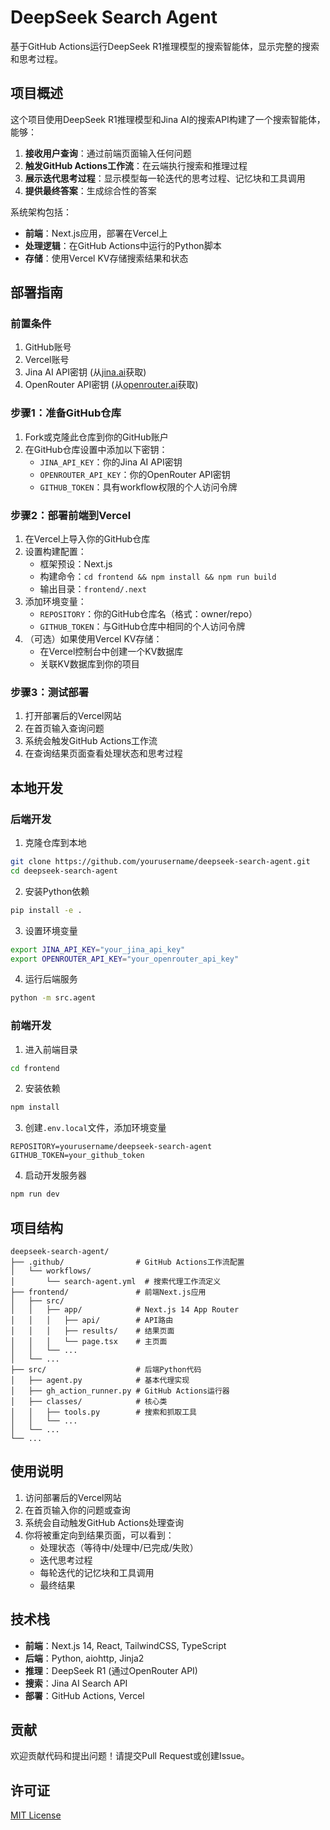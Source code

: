 # DeepSeek Search Agent

基于GitHub Actions运行DeepSeek R1推理模型的搜索智能体，显示完整的搜索和思考过程。

## 项目概述

这个项目使用DeepSeek R1推理模型和Jina AI的搜索API构建了一个搜索智能体，能够：

1. **接收用户查询**：通过前端页面输入任何问题
2. **触发GitHub Actions工作流**：在云端执行搜索和推理过程
3. **展示迭代思考过程**：显示模型每一轮迭代的思考过程、记忆块和工具调用
4. **提供最终答案**：生成综合性的答案

系统架构包括：
- **前端**：Next.js应用，部署在Vercel上
- **处理逻辑**：在GitHub Actions中运行的Python脚本
- **存储**：使用Vercel KV存储搜索结果和状态

## 部署指南

### 前置条件

1. GitHub账号
2. Vercel账号
3. Jina AI API密钥 (从[jina.ai](https://jina.ai)获取)
4. OpenRouter API密钥 (从[openrouter.ai](https://openrouter.ai)获取)

### 步骤1：准备GitHub仓库

1. Fork或克隆此仓库到你的GitHub账户
2. 在GitHub仓库设置中添加以下密钥：
   - `JINA_API_KEY`：你的Jina AI API密钥
   - `OPENROUTER_API_KEY`：你的OpenRouter API密钥
   - `GITHUB_TOKEN`：具有workflow权限的个人访问令牌

### 步骤2：部署前端到Vercel

1. 在Vercel上导入你的GitHub仓库
2. 设置构建配置：
   - 框架预设：Next.js
   - 构建命令：`cd frontend && npm install && npm run build`
   - 输出目录：`frontend/.next`
3. 添加环境变量：
   - `REPOSITORY`：你的GitHub仓库名（格式：owner/repo）
   - `GITHUB_TOKEN`：与GitHub仓库中相同的个人访问令牌
4. （可选）如果使用Vercel KV存储：
   - 在Vercel控制台中创建一个KV数据库
   - 关联KV数据库到你的项目

### 步骤3：测试部署

1. 打开部署后的Vercel网站
2. 在首页输入查询问题
3. 系统会触发GitHub Actions工作流
4. 在查询结果页面查看处理状态和思考过程

## 本地开发

### 后端开发

1. 克隆仓库到本地
```bash
git clone https://github.com/yourusername/deepseek-search-agent.git
cd deepseek-search-agent
```

2. 安装Python依赖
```bash
pip install -e .
```

3. 设置环境变量
```bash
export JINA_API_KEY="your_jina_api_key"
export OPENROUTER_API_KEY="your_openrouter_api_key"
```

4. 运行后端服务
```bash
python -m src.agent
```

### 前端开发

1. 进入前端目录
```bash
cd frontend
```

2. 安装依赖
```bash
npm install
```

3. 创建`.env.local`文件，添加环境变量
```
REPOSITORY=yourusername/deepseek-search-agent
GITHUB_TOKEN=your_github_token
```

4. 启动开发服务器
```bash
npm run dev
```

## 项目结构

```
deepseek-search-agent/
├── .github/                # GitHub Actions工作流配置
│   └── workflows/
│       └── search-agent.yml  # 搜索代理工作流定义
├── frontend/               # 前端Next.js应用
│   ├── src/
│   │   ├── app/            # Next.js 14 App Router
│   │   │   ├── api/        # API路由
│   │   │   ├── results/    # 结果页面
│   │   │   └── page.tsx    # 主页面
│   │   └── ...
│   └── ...
├── src/                    # 后端Python代码
│   ├── agent.py            # 基本代理实现
│   ├── gh_action_runner.py # GitHub Actions运行器
│   ├── classes/            # 核心类
│   │   ├── tools.py        # 搜索和抓取工具
│   │   └── ...
│   └── ...
└── ...
```

## 使用说明

1. 访问部署后的Vercel网站
2. 在首页输入你的问题或查询
3. 系统会自动触发GitHub Actions处理查询
4. 你将被重定向到结果页面，可以看到：
   - 处理状态（等待中/处理中/已完成/失败）
   - 迭代思考过程
   - 每轮迭代的记忆块和工具调用
   - 最终结果

## 技术栈

- **前端**：Next.js 14, React, TailwindCSS, TypeScript
- **后端**：Python, aiohttp, Jinja2
- **推理**：DeepSeek R1 (通过OpenRouter API)
- **搜索**：Jina AI Search API
- **部署**：GitHub Actions, Vercel

## 贡献

欢迎贡献代码和提出问题！请提交Pull Request或创建Issue。

## 许可证

[MIT License](LICENSE)
